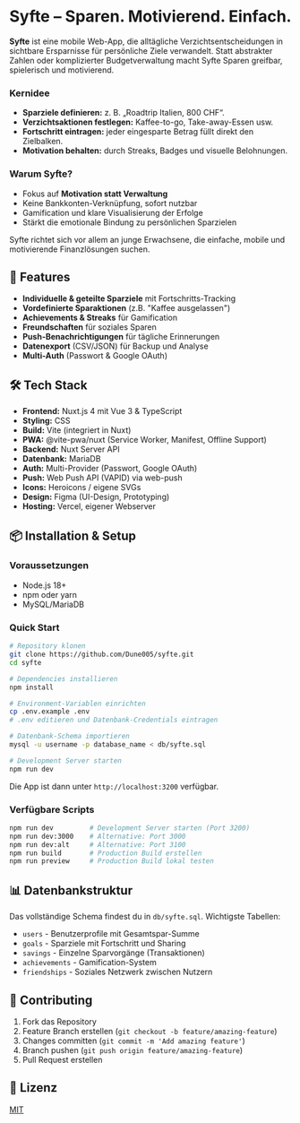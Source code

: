 # Syfte – Sparen. Motivierend. Einfach.  

**Syfte** ist eine mobile Web-App, die alltägliche Verzichtsentscheidungen in sichtbare Ersparnisse für persönliche Ziele verwandelt. Statt abstrakter Zahlen oder komplizierter Budgetverwaltung macht Syfte Sparen greifbar, spielerisch und motivierend.  

### Kernidee  
- **Sparziele definieren:** z. B. „Roadtrip Italien, 800 CHF“.  
- **Verzichtsaktionen festlegen:** Kaffee-to-go, Take-away-Essen usw.  
- **Fortschritt eintragen:** jeder eingesparte Betrag füllt direkt den Zielbalken.  
- **Motivation behalten:** durch Streaks, Badges und visuelle Belohnungen.  

### Warum Syfte?  
- Fokus auf **Motivation statt Verwaltung**  
- Keine Bankkonten-Verknüpfung, sofort nutzbar  
- Gamification und klare Visualisierung der Erfolge  
- Stärkt die emotionale Bindung zu persönlichen Sparzielen  

Syfte richtet sich vor allem an junge Erwachsene, die einfache, mobile und motivierende Finanzlösungen suchen.

## 🚀 Features
- **Individuelle & geteilte Sparziele** mit Fortschritts-Tracking
- **Vordefinierte Sparaktionen** (z.B. "Kaffee ausgelassen")
- **Achievements & Streaks** für Gamification
- **Freundschaften** für soziales Sparen
- **Push-Benachrichtigungen** für tägliche Erinnerungen
- **Datenexport** (CSV/JSON) für Backup und Analyse
- **Multi-Auth** (Passwort & Google OAuth)

## 🛠 Tech Stack
- **Frontend:** Nuxt.js 4 mit Vue 3 & TypeScript
- **Styling:** CSS
- **Build:** Vite (integriert in Nuxt)
- **PWA:** @vite-pwa/nuxt (Service Worker, Manifest, Offline Support)
- **Backend:** Nuxt Server API
- **Datenbank:** MariaDB
- **Auth:** Multi-Provider (Passwort, Google OAuth)
- **Push:** Web Push API (VAPID) via web-push
- **Icons:** Heroicons / eigene SVGs
- **Design:** Figma (UI-Design, Prototyping)
- **Hosting:** Vercel, eigener Webserver

## 📦 Installation & Setup

### Voraussetzungen
- Node.js 18+
- npm oder yarn
- MySQL/MariaDB

### Quick Start
```bash
# Repository klonen
git clone https://github.com/Dune005/syfte.git
cd syfte

# Dependencies installieren
npm install

# Environment-Variablen einrichten
cp .env.example .env
# .env editieren und Datenbank-Credentials eintragen

# Datenbank-Schema importieren
mysql -u username -p database_name < db/syfte.sql

# Development Server starten
npm run dev
```

Die App ist dann unter `http://localhost:3200` verfügbar.

### Verfügbare Scripts
```bash
npm run dev         # Development Server starten (Port 3200)
npm run dev:3000    # Alternative: Port 3000
npm run dev:alt     # Alternative: Port 3100
npm run build       # Production Build erstellen
npm run preview     # Production Build lokal testen
```

## 📊 Datenbankstruktur
Das vollständige Schema findest du in `db/syfte.sql`. Wichtigste Tabellen:
- `users` - Benutzerprofile mit Gesamtspar-Summe
- `goals` - Sparziele mit Fortschritt und Sharing
- `savings` - Einzelne Sparvorgänge (Transaktionen)
- `achievements` - Gamification-System
- `friendships` - Soziales Netzwerk zwischen Nutzern

## 🤝 Contributing
1. Fork das Repository
2. Feature Branch erstellen (`git checkout -b feature/amazing-feature`)
3. Changes committen (`git commit -m 'Add amazing feature'`)
4. Branch pushen (`git push origin feature/amazing-feature`)
5. Pull Request erstellen

## 📄 Lizenz
[MIT](LICENSE)  